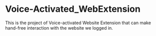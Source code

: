 # Voice-Activated_WebExtension
This is the project of Voice-activated Website Extension that can make hand-free interaction with the website we logged in.
